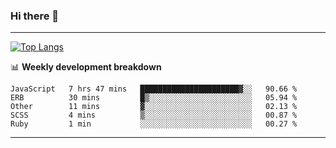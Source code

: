 ### Hi there 👋

-------
[![Top Langs](https://github-readme-stats.vercel.app/api/top-langs/?username=ashish-r)](https://github.com/anuraghazra/github-readme-stats)

📊 **Weekly development breakdown**
<!--START_SECTION:waka-->
```text
JavaScript   7 hrs 47 mins   ██████████████████████▓░░   90.66 % 
ERB          30 mins         █▒░░░░░░░░░░░░░░░░░░░░░░░   05.94 % 
Other        11 mins         ▓░░░░░░░░░░░░░░░░░░░░░░░░   02.13 % 
SCSS         4 mins          ▒░░░░░░░░░░░░░░░░░░░░░░░░   00.87 % 
Ruby         1 min           ░░░░░░░░░░░░░░░░░░░░░░░░░   00.27 % 
```
<!--END_SECTION:waka-->
-------

<!--
**ashish-r/ashish-r** is a ✨ _special_ ✨ repository because its `README.md` (this file) appears on your GitHub profile.

Here are some ideas to get you started:

- 🔭 I’m currently working on ...
- 🌱 I’m currently learning ...
- 👯 I’m looking to collaborate on ...
- 🤔 I’m looking for help with ...
- 💬 Ask me about ...
- 📫 How to reach me: ...
- 😄 Pronouns: ...
- ⚡ Fun fact: ...
-->
